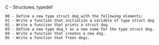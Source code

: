 C - Structures, typedef

    00 - Define a new type struct dog with the following elements:
    01 - Write a function that initialize a variable of type struct dog
    02 - Write a function that prints a struct dog
    03 - Define a new type dog_t as a new name for the type struct dog.
    04 - Write a function that creates a new dog.
    05 - Write a function that frees dogs.
